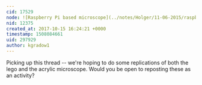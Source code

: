 ```yaml
---
cid: 17529
node: ![Raspberry Pi based microscope](../notes/Holger/11-06-2015/raspberry-pi-based-microscope)
nid: 12375
created_at: 2017-10-15 16:24:21 +0000
timestamp: 1508084661
uid: 297929
author: kgradow1
---
```


Picking up this thread  -- we're hoping to do some replications of both the lego and the acrylic microscope.   Would you be open to reposting these as an activity?